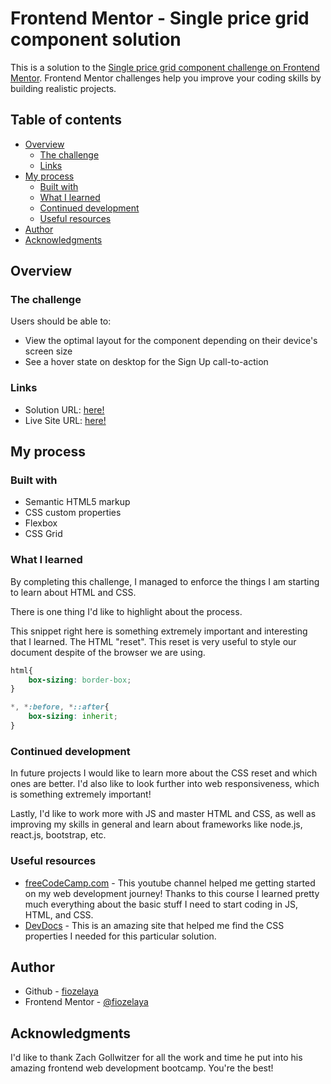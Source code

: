 # Frontend Mentor - Single price grid component solution

This is a solution to the [Single price grid component challenge on Frontend Mentor](https://www.frontendmentor.io/challenges/single-price-grid-component-5ce41129d0ff452fec5abbbc). Frontend Mentor challenges help you improve your coding skills by building realistic projects. 

## Table of contents

- [Overview](#overview)
  - [The challenge](#the-challenge)
  - [Links](#links)
- [My process](#my-process)
  - [Built with](#built-with)
  - [What I learned](#what-i-learned)
  - [Continued development](#continued-development)
  - [Useful resources](#useful-resources)
- [Author](#author)
- [Acknowledgments](#acknowledgments)


## Overview

### The challenge

Users should be able to:

- View the optimal layout for the component depending on their device's screen size
- See a hover state on desktop for the Sign Up call-to-action


### Links

- Solution URL: [here!](https://github.com/fiozelaya/Pricing-Card-Frontend-Mentor-Challenge)
- Live Site URL: [here!](https://fiozelaya.github.io/Pricing-Card-Frontend-Mentor-Challenge/)

## My process

### Built with

- Semantic HTML5 markup
- CSS custom properties
- Flexbox
- CSS Grid


### What I learned

By completing this challenge, I managed to enforce the things I am starting to learn about HTML and CSS. 

There is one thing I'd like to highlight about the process. 

This snippet right here is something extremely important and interesting that I learned. The HTML "reset". This reset is very useful to style our document despite of the browser we are using.
```css
html{
    box-sizing: border-box;
}

*, *:before, *::after{
    box-sizing: inherit;
}
```

### Continued development

In future projects I would like to learn more about the CSS reset and which ones are better. I'd also like to look further into web responsiveness, which is something extremely important!

Lastly, I'd like to work more with JS and master HTML and CSS, as well as improving my skills in general and learn about frameworks like node.js, react.js, bootstrap, etc.


### Useful resources

- [freeCodeCamp.com](https://www.youtube.com/watch?v=zJSY8tbf_ys) - This youtube channel helped me getting started on my web development journey! Thanks to this course I learned pretty much everything about the basic stuff I need to start coding in JS, HTML, and CSS.
- [DevDocs](https://devdocs.io/css/) - This is an amazing site that helped me find the CSS properties I needed for this particular solution.

## Author

- Github - [fiozelaya](https://github.com/fiozelaya)
- Frontend Mentor - [@fiozelaya](https://www.frontendmentor.io/profile/fiozelaya)

## Acknowledgments

I'd like to thank Zach Gollwitzer for all the work and time he put into his amazing frontend web development bootcamp. You're the best!
